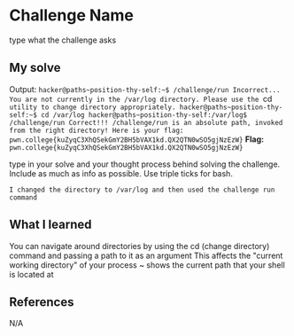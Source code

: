 # Challenge Name
type what the challenge asks

## My solve
Output:
`hacker@paths~position-thy-self:~$ /challenge/run
Incorrect...
You are not currently in the /var/log directory.
Please use the `cd` utility to change directory appropriately.
hacker@paths~position-thy-self:~$ cd /var/log
hacker@paths~position-thy-self:/var/log$ /challenge/run
Correct!!!
/challenge/run is an absolute path, invoked from the right directory!
Here is your flag:
pwn.college{kuZyqC3XhQSekGmY2BH5bVAX1kd.QX2QTN0wSO5gjNzEzW}`
**Flag:** `pwn.college{kuZyqC3XhQSekGmY2BH5bVAX1kd.QX2QTN0wSO5gjNzEzW}`

type in your solve and your thought process behind solving the challenge. Include as much as info as possible. Use triple ticks for bash.
```
I changed the directory to /var/log and then used the challenge run command
```

## What I learned
You can navigate around directories by using the cd (change directory) command and passing a path to it as an argument
This affects the "current working directory" of your process
~ shows the current path that your shell is located at


## References 
N/A
